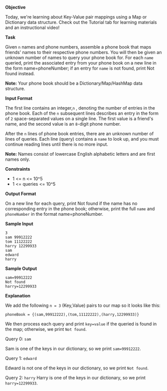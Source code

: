 ﻿**Objective**

Today, we're learning about Key-Value pair mappings using a Map or Dictionary data structure. Check out the Tutorial tab for learning materials and an instructional video!

**Task**

Given `n` names and phone numbers, assemble a phone book that maps friends' names to their respective phone numbers. You will then be given an unknown number of names to query your phone book for. For each `name` queried, print the associated entry from your phone book on a new line in the form name=phoneNumber; if an entry for `name` is not found, print Not found instead.

**Note:** Your phone book should be a Dictionary/Map/HashMap data structure.

**Input Format**

The first line contains an integer,`n` , denoting the number of entries in the phone book.
Each of the `n` subsequent lines describes an entry in the form of `2` space-separated values on a single line. The first value is a friend's name, and the second value is an `8`-digit phone number.

After the `n` lines of phone book entries, there are an unknown number of lines of queries. Each line (query) contains a `name` to look up, and you must continue reading lines until there is no more input.

**Note:** Names consist of lowercase English alphabetic letters and are first names only.

**Constraints**

+ 1 <= n <= 10^5
+ 1 <= queries <= 10^5

**Output Format**

On a new line for each query, print Not found if the name has no corresponding entry in the phone book; otherwise, print the full `name` and `phoneNumber` in the format name=phoneNumber.

**Sample Input**

```
3
sam 99912222
tom 11122222
harry 12299933
sam
edward
harry
```

**Sample Output**

```
sam=99912222
Not found
harry=12299933

```

**Explanation**

We add the following `n = 3` (Key,Value) pairs to our map so it looks like this:

`phoneBook = {(sam,99912222),(tom,11122222),(harry,12299933)}`

We then process each query and print `key=value` if the queried  is found in the map; otherwise, we print `Not found`.

Query 0: `sam`

Sam is one of the keys in our dictionary, so we print `sam=99912222`.

Query 1: `edward`

Edward is not one of the keys in our dictionary, so we print `Not found`.

Query 2: `harry`
Harry is one of the keys in our dictionary, so we print `harry=12299933`.